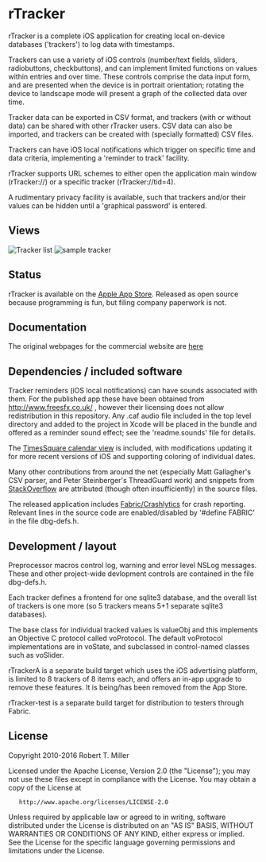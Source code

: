 # rTracker

rTracker is a complete iOS application for creating local on-device databases ('trackers') to log data with timestamps.

Trackers can use a variety of iOS controls (number/text fields, sliders, radiobuttons, checkbuttons), and can implement limited functions on values within entries and over time.  These controls comprise the data input form, and are presented when the device is in portrait orientation; rotating the device to landscape mode will present a graph of the collected data over time.

Tracker data can be exported in CSV format, and trackers (with or without data) can be shared with other rTracker users.  CSV data can also be imported, and trackers can be created with (specially formatted) CSV files.

Trackers can have iOS local notifications which trigger on specific time and data criteria, implementing a 'reminder to track' facility.

rTracker supports URL schemes to either open the application main window (rTracker://) or a specific tracker (rTracker://tid=4).

A rudimentary privacy facility is available, such that trackers and/or their values can be hidden until a 'graphical password' is entered.

## Views

![Tracker list](http://rob-miller.github.io/rTracker/rTracker/iPhone/rTracker-main-imgs/rTracker-main-view.png)
![sample tracker](http://rob-miller.github.io/rTracker/rTracker/iPhone/rTracker-main-imgs/rTracker-use-car-tracker.png)

## Status

rTracker is available on the [Apple App Store](https://itunes.apple.com/us/app/rtracker-track-it-all-your-way/id486541371?mt=8&uo=4 "rTracker on the App Store").  Released as open source because programming is fun, but filing company paperwork is not.

## Documentation

The original webpages for the commercial website are [here](http://rob-miller.github.io/rTracker/rTracker/iPhone/pages/rTracker-main.html)

## Dependencies / included software

Tracker reminders (iOS local notifications) can have sounds associated with them.  For the published app these have been obtained from http://www.freesfx.co.uk/ , however their licensing does not allow redistribution in this repository.  Any .caf audio file included in the top level directory and added to the project in Xcode will be placed in the bundle and offered as a reminder sound effect; see the 'readme.sounds' file for details.

The [TimesSquare calendar view](https://github.com/puls/objc-TimesSquare) is included, with modifications updating it for more recent versions of iOS and supporting coloring of individual dates.

Many other contributions from around the net (especially Matt Gallagher's CSV parser, and Peter Steinberger's ThreadGuard work) and snippets from [StackOverflow](http://stackoverflow.com/) are attributed (though often insufficiently) in the source files. 

The released application includes [Fabric/Crashlytics](https://try.crashlytics.com/) for crash reporting.  Relevant lines in the source code are enabled/disabled by '#define FABRIC' in the file dbg-defs.h.

## Development / layout

Preprocessor macros control log, warning and error level NSLog messages.  These and other project-wide devlopment controls are contained in the file dbg-defs.h.

Each tracker defines a frontend for one sqlite3 database, and the overall list of trackers is one more (so 5 trackers means 5+1 separate sqlite3 databases).

The base class for individual tracked values is valueObj and this implements an Objective C protocol called voProtocol.   The default voProtocol implementations are in voState, and subclassed in control-named classes such as voSlider.

rTrackerA is a separate build target which uses the iOS advertising platform, is limited to 8 trackers of 8 items each, and offers an in-app upgrade to remove these features.  It is being/has been removed from the App Store.

rTracker-test is a separate build target for distribution to testers through Fabric.

## License

Copyright 2010-2016 Robert T. Miller

   Licensed under the Apache License, Version 2.0 (the "License");
   you may not use these files except in compliance with the License.
   You may obtain a copy of the License at

       http://www.apache.org/licenses/LICENSE-2.0

   Unless required by applicable law or agreed to in writing, software
   distributed under the License is distributed on an "AS IS" BASIS,
   WITHOUT WARRANTIES OR CONDITIONS OF ANY KIND, either express or implied.
   See the License for the specific language governing permissions and
   limitations under the License.
